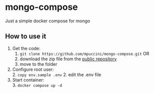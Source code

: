 # mongo-compose
Just a simple docker compose for mongo

## How to use it

1. Get the code:  
    1. `git clone https://github.com/mpuccini/mongo-compose.git` OR 
    1. download the zip file from the [public repository](https://github.com/mpuccini/mongo-compose) 
    1. move to the folder
2. Configure root user:  
    2. `copy env.sample .env` 
    2. edit the .env file   
3. Start container:  
    3. `docker compose up -d` 
